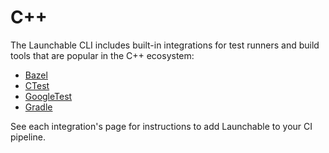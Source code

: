 # C++

The Launchable CLI includes built-in integrations for test runners and build tools that are popular in the C++ ecosystem:

* [Bazel](../integrations/bazel.md)
* [CTest](../integrations/ctest.md)
* [GoogleTest](../integrations/googletest.md)
* [Gradle](../integrations/gradle.md)

See each integration's page for instructions to add Launchable to your CI pipeline.


